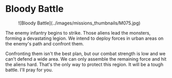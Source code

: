# Bloody Battle

<figure markdown>
![Bloody Battle](../images/missions_thumbnails/M075.jpg)
</figure>

The enemy infantry begins to strike. Those aliens lead the monsters, forming a devastating legion. We intend to deploy forces in urban areas on the enemy's path and confront them.

Confronting them isn't the best plan, but our combat strength is low and we can't defend a wide area. We can only assemble the remaining force and hit the aliens hard. That's the only way to protect this region.
It will be a tough battle. I'll pray for you.
